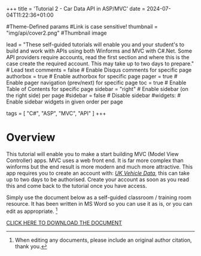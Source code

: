 +++
title = 'Tutorial 2 - Car Data API in ASP/MVC'
date = 2024-07-04T11:22:36+01:00

#Theme-Defined params
#Link is case sensitive!
thumbnail = "img/api/cover2.png" #Thumbnail image

lead = "These self-guided tutorials will enable you and your student's to build and work with APIs using both Winforms and MVC with C#.Net.  Some API providers require accounts, read the first section and where this is the case create the required account.  This may take up to two days to prepare." # Lead text
comments = false # Enable Disqus comments for specific page
authorbox = true # Enable authorbox for specific page
pager = true # Enable pager navigation (prev/next) for specific page
toc = true # Enable Table of Contents for specific page
sidebar = "right" # Enable sidebar (on the right side) per page
#sidebar = false # Disable sidebar 
#widgets: # Enable sidebar widgets in given order per page

tags = [ "C#", "ASP", "MVC", "API" ]
+++

# Overview

This tutorial will enable you to make a start building MVC (Model View Controller) apps.  MVC uses a web front end.  It is far more complex than winforms but the end result is more modern and much more attractive.  This app requires you to create an account with: *[UK Vehicle Data](https://ukvehicledata.co.uk/)*, this can take up to two days to be authorised.  Create your account as soon as you read this and come back to the tutorial once you have access. 

<!-- #How to quickly get a winforms app up and running-->
Simply use the document below as a self-guided classroom / training room resource.  It has been written in MS Word so you can use it as is, or you can edit  as appropriate. [^*]

[CLICK HERE TO DOWNLOAD THE DOCUMENT](https://drive.google.com/drive/folders/1dThFmi9Fu9RMDynKqcSxvyAtx1vDQNYh?usp=sharing)


[^*]: When editing any documents, please include an original author citation, thank you. 
